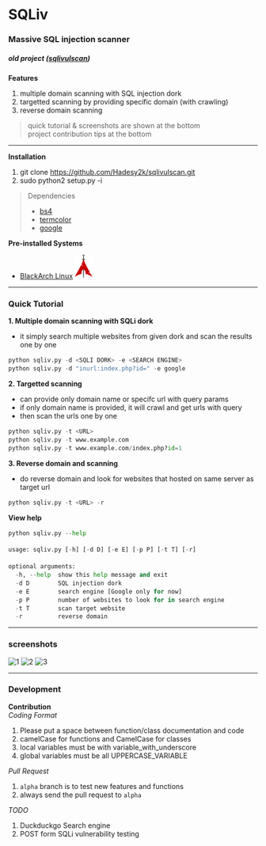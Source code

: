 SQLiv
===

### Massive SQL injection scanner  
##### old project ([sqlivulscan](https://github.com/Hadesy2k/sqlivulscan/tree/old))  
**Features**  
1. multiple domain scanning with SQL injection dork
2. targetted scanning by providing specific domain (with crawling)
4. reverse domain scanning

> quick tutorial & screenshots are shown at the bottom  
> project contribution tips at the bottom  

---

**Installation**  
1. git clone https://github.com/Hadesy2k/sqlivulscan.git
2. sudo python2 setup.py -i

> Dependencies  
> - [bs4](https://pypi.python.org/pypi/bs4)  
> - [termcolor](https://pypi.python.org/pypi/termcolor)  
> - [google](https://pypi.python.org/pypi/google)

**Pre-installed Systems**  
- [BlackArch Linux](https://blackarch.org/scanner.html) ![BlackArch](https://raw.githubusercontent.com/BlackArch/blackarch-artwork/master/logo/logo-38-49.png)

---
### Quick Tutorial  
**1. Multiple domain scanning with SQLi dork**  
- it simply search multiple websites from given dork and scan the results one by one
```python
python sqliv.py -d <SQLI DORK> -e <SEARCH ENGINE>  
python sqliv.py -d "inurl:index.php?id=" -e google  
```

**2. Targetted scanning**  
- can provide only domain name or specifc url with query params
- if only domain name is provided, it will crawl and get urls with query
- then scan the urls one by one
```python
python sqliv.py -t <URL>  
python sqliv.py -t www.example.com  
python sqliv.py -t www.example.com/index.php?id=1  
```

**3. Reverse domain and scanning**  
- do reverse domain and look for websites that hosted on same server as target url
```python
python sqliv.py -t <URL> -r
```

**View help**  
```python
python sqliv.py --help

usage: sqliv.py [-h] [-d D] [-e E] [-p P] [-t T] [-r]

optional arguments:
  -h, --help  show this help message and exit
  -d D        SQL injection dork
  -e E        search engine [Google only for now]
  -p P        number of websites to look for in search engine
  -t T        scan target website
  -r          reverse domain
```

---
### screenshots
![1](https://raw.githubusercontent.com/Hadesy2k/sqlivulscan/alpha/screenshots/1.png)
![2](https://raw.githubusercontent.com/Hadesy2k/sqlivulscan/alpha/screenshots/2.png)
![3](https://raw.githubusercontent.com/Hadesy2k/sqlivulscan/alpha/screenshots/3.png)

---

### Development
**Contribution**  
*Coding Format*  
1. Please put a space between function/class documentation and code
2. camelCase for functions and CamelCase for classes
3. local variables must be with variable_with_underscore
4. global variables must be all UPPERCASE_VARIABLE

*Pull Request*  
1. `alpha` branch is to test new features and functions
2. always send the pull request to `alpha`

*TODO*  
1. Duckduckgo Search engine
2. POST form SQLi vulnerability testing
